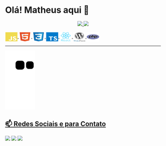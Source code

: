 <h1>Olá! Matheus aqui 👋</h1>

<div align="center">
  <div>
    <a href="https://github.com/rochamaatheus">
    <img height="160rem" src="https://github-readme-stats.vercel.app/api?username=rochamaatheus&show_icons=true&theme=midnight-purple&include_all_commits=true&count_private=true"/>
    <img height="160rem" src="https://github-readme-stats.vercel.app/api/top-langs/?username=rochamaatheus&layout=compact&langs_count=7&theme=midnight-purple&hide=html,css"/>
  </div>
</div>

<div style="display: inline_block"><br>
  <img align="center" alt="Rocha-JavaScript" height="30" width="40" src="https://raw.githubusercontent.com/devicons/devicon/master/icons/javascript/javascript-plain.svg">
  <img align="center" alt="Rocha-HTML" height="30" width="40" src="https://raw.githubusercontent.com/devicons/devicon/master/icons/html5/html5-original.svg">
  <img align="center" alt="Rocha-CSS" height="30" width="40" src="https://raw.githubusercontent.com/devicons/devicon/master/icons/css3/css3-original.svg">
  <img align="center" alt="Rocha-TypeScript" height="30" width="40" src="https://github.com/devicons/devicon/blob/master/icons/typescript/typescript-plain.svg">
  <img align="center" alt="Rocha-React" height="30" width="40" src="https://github.com/devicons/devicon/blob/master/icons/react/react-original-wordmark.svg">
  <img align="center" alt="Rocha-React" height="30" width="40" src="https://github.com/devicons/devicon/blob/master/icons/wordpress/wordpress-original.svg">
  <img align="center" alt="Rocha-React" height="30" width="40" src="https://github.com/devicons/devicon/blob/master/icons/php/php-original.svg">
</div>

<hr>
  
  ![Snake animation](https://github.com/rochamaatheus/rochamaatheus/blob/output/github-contribution-grid-snake.svg)

<h2>📫 Redes Sociais e para Contato</h2>
  
<div> 

  <a href="https://instagram.com/rocha.maatheus" target="_blank" rel="external"><img src="https://img.shields.io/badge/-Instagram-%23E4405F?style=for-the-badge&logo=instagram&logoColor=white" target="_blank" rel="external"></a>
  <a href="https://www.linkedin.com/in/matheus-rocha-269870234" target="_blank" rel="external"><img src="https://img.shields.io/badge/-LinkedIn-%230077B5?style=for-the-badge&logo=linkedin&logoColor=white" target="_blank" rel="external"></a>
    <a href="mailto:matheussilveirarocha.sc@gmail.com" target="_blank" rel="external"><img src="https://img.shields.io/badge/-Gmail-%23333?style=for-the-badge&logo=gmail&logoColor=white" target="_blank" rel="external"></a>

</div>
